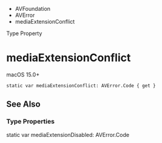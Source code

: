 

- AVFoundation
- AVError
-  mediaExtensionConflict 

Type Property

# mediaExtensionConflict

macOS 15.0+

``` source
static var mediaExtensionConflict: AVError.Code { get }
```

## See Also

### Type Properties

static var mediaExtensionDisabled: AVError.Code

